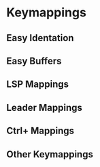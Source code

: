 # Keymappings

## Easy Identation

## Easy Buffers

## LSP Mappings

## Leader Mappings

## Ctrl+ Mappings

## Other Keymappings
